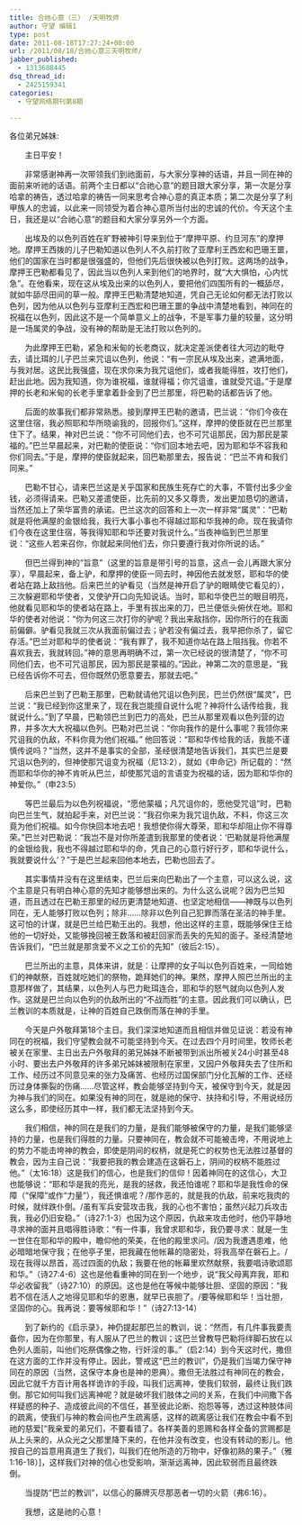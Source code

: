```yaml
---
title: 合祂心意（三） /天明牧师
author: 守望 编辑1
type: post
date: 2011-08-18T17:27:24+00:00
url: /2011/08/18/合祂心意三天明牧师/
jabber_published:
  - 1313688445
dsq_thread_id:
  - 2425159341
categories:
  - 守望网络期刊第8期

---
```

各位弟兄姊妹:

       主日平安！

       非常感谢神再一次带领我们到祂面前，与大家分享神的话语，并且一同在神的面前来听祂的话语。前两个主日都以“合祂心意”的题目跟大家分享，第一次是分享哈拿的祷告，透过哈拿的祷告一同来思考合神心意的真正本质；第二次是分享了利甲族人的忠诚，以此来一同领受为着合神心意所当付出的忠诚的代价。今天这个主日，我还是以“合祂心意”的题目和大家分享另外一个方面。<!--more-->

       出埃及的以色列百姓在旷野被神引导来到位于“摩押平原、约旦河东”的摩押地。摩押王西拨的儿子巴勒知道以色列人不久前打败了亚摩利王西宏和巴珊王噩，他们的国家在当时都是很强盛的，但他们先后很快被以色列打败。这两场的战争，摩押王巴勒都看见了，因此当以色列人来到他们的地界时，就“大大惧怕，心内忧急”。在他看来，现在这从埃及出来的以色列人，要把他们四围所有的一概舔尽，就如牛舔尽田间的草一般。摩押王巴勒清楚地知道，凭自己无论如何都无法打败以色列，因为他从以色列与亚摩利王西宏和巴珊王噩的争战中清楚地看到，神同在的祝福在以色列，因此这不是一个简单意义上的战争，不是军事力量的较量，这分明是一场属灵的争战，没有神的帮助是无法打败以色列的。

       为此摩押王巴勒，紧急和米甸的长老商议，就决定差派使者往大河边的毗夺去，请比珥的儿子巴兰来咒诅以色列，他说：“有一宗民从埃及出来，遮满地面，与我对居。这民比我强盛，现在求你来为我咒诅他们，或者我能得胜，攻打他们，赶出此地。因为我知道，你为谁祝福，谁就得福；你咒诅谁，谁就受咒诅。”于是摩押的长老和米甸的长老手里拿着卦金到了巴兰那里，将巴勒的话都告诉了他。

       后面的故事我们都非常熟悉。接到摩押王巴勒的邀请，巴兰说：“你们今夜在这里住宿，我必照耶和华所晓谕我的，回报你们。”这样，摩押的使臣就在巴兰那里住下了。结果，神对巴兰说：“你不可同他们去，也不可咒诅那民，因为那民是蒙福的。”巴兰早晨起来，对巴勒的使臣说：“你们回本地去吧，因为耶和华不容我和你们同去。”于是，摩押的使臣就起来，回巴勒那里去，报告说：“巴兰不肯和我们同来。”

       巴勒不甘心，请来巴兰这是关乎国家和民族生死存亡的大事，不管付出多少金钱，必须得请来。巴勒又差遣使臣，比先前的又多又尊贵，发出更加恳切的邀请，当然还加上了荣华富贵的承诺。巴兰这次的回答和上一次一样非常“属灵”：“巴勒就是将他满屋的金银给我，我行大事小事也不得越过耶和华我神的命。现在我请你们今夜在这里住宿，等我得知耶和华还要对我说什么。”当夜神临到巴兰那里说：“这些人若来召你，你就起来同他们去，你只要遵行我对你所说的话。”

       但巴兰得到神的“旨意”（这里的旨意是带引号的旨意，这点一会儿再跟大家分享），早晨起来，备上驴，和摩押的使臣一同去时，神因他去就发怒，耶和华的使者站在路上敌挡他。后来巴兰的驴看见（当然是神开启了驴的眼睛使它看见的），三次躲避耶和华使者，又使驴开口向先知说话。当时，耶和华使巴兰的眼目明亮，他就看见耶和华的使者站在路上，手里有拔出来的刀，巴兰便低头俯伏在地。耶和华的使者对他说：“你为何这三次打你的驴呢？我出来敌挡你，因你所行的在我面前偏僻。驴看见我就三次从我面前偏过去；驴若没有偏过去，我早把你杀了，留它存活。”巴兰对耶和华的使者说：“我有罪了，我不知道你站在路上阻挡我。你若不喜欢我去，我就转回。”神的意思再明确不过，第一次已经说的很清楚了，“你不可同他们去，也不可咒诅那民，因为那民是蒙福的。”因此，神第二次的意思是，“我已经告诉你不可去，但你既然仍愿意要去，那就去吧。”

       后来巴兰到了巴勒王那里，巴勒就请他咒诅以色列民，巴兰仍然很“属灵”，巴兰说：“我已经到你这里来了，现在我岂能擅自说什么呢？神将什么话传给我，我就说什么。”到了早晨，巴勒领巴兰到巴力的高处，巴兰从那里观看以色列营的边界，并多次大大祝福以色列。巴勒对巴兰说：“你向我作的是什么事呢？我领你来咒诅我的仇敌，不料你竟为他们祝福。” 他回答说：“耶和华传给我的话，我能不谨慎传说吗？”当然，这并不是事实的全部，圣经很清楚地告诉我们，其实巴兰是要咒诅以色列的，但神使那咒诅变为祝福（尼13:2），就如《申命记》所记载的：“然而耶和华你的神不肯听从巴兰，却使那咒诅的言语变为祝福的话，因为耶和华你的神爱你。”（申23:5）

       等巴兰最后为以色列祝福说，“愿他蒙福；凡咒诅你的，愿他受咒诅”时，巴勒向巴兰生气，就拍起手来，对巴兰说：“我召你来为我咒诅仇敌，不料，你这三次竟为他们祝福。如今你快回本地去吧！我想使你得大尊荣，耶和华却阻止你不得尊荣。”巴兰对巴勒说：“我岂不是对你所差遣到我那里的使者说：‘巴勒就是将他满屋的金银给我，我也不得越过耶和华的命，凭自己的心意行好行歹，耶和华说什么，我就要说什么’？”于是巴兰起来回他本地去，巴勒也回去了。

       其实事情并没有在这里结束，巴兰后来向巴勒出了一个主意，可以这么说，这个主意是只有明白神心意的先知才能够想出来的。为什么这么说呢？因为巴兰知道，而且透过在巴勒王那里的经历更清楚地知道、也坚定地相信——神既与以色列同在，无人能够打败以色列；除非……除非以色列自己犯罪而落在圣洁的神手里。这可怕的计谋，就是巴兰给巴勒王出的。我想，他出这样的主意，既能够保住王给他的一切好处，又能够挽回被王数落和被赶回家而丢失的先知的面子。圣经清楚地告诉我们，“巴兰就是那贪爱不义之工价的先知”（彼后2:15）。

       巴兰所出的主意，具体来讲，就是：让摩押的女子叫以色列百姓来，一同给她们的神献祭，百姓就吃她们的祭物，跪拜她们的神。果然，摩押人照巴兰所出的主意那样做了，其结果，以色列人与巴力毗珥连合，耶和华的怒气就向以色列人发作。这就是巴兰向以色列的仇敌所出的“不战而胜”的主意。因此我们可以确认，巴兰教训的本质就是，让神的百姓自己跌倒而落在神的手里。

       今天是户外敬拜第18个主日。我们深深地知道而且相信并做见证说：若没有神同在的祝福，我们守望教会就不可能坚持到今天。在过去四个月时间里，牧师长老被关在家里、主日出去户外敬拜的弟兄姊妹不断被带到派出所被关24小时甚至48小时、要出去户外敬拜的许多弟兄姊妹被限制在家里，又因户外敬拜失去了住所和工作、经历过不同意见来的张力及痛苦、也经历过国保部门分化瓦解的工作、还经历过身体撕裂的伤痛……尽管这样，教会能够坚持到今天，被保守到今天，就是因为神与我们的同在。如果没有神的同在，就是祂的保守、扶持和引导，不用说经历这么多，即使经历其中一样，我们都无法坚持到今天。

       我们相信，神的同在是我们的力量，是我们能够被保守的力量，是我们能够坚持的力量，也是我们得胜的力量。只要神同在，教会就不可能被击垮，不用说地上的势力不能击垮神的教会，即使是阴间的权柄，就是死亡的权势也无法胜过基督的教会，因为主自己说：“我要把我的教会建造在这磐石上，阴间的权柄不能胜过他。”（太16:18）这是我们的信心，也是我们的信仰！因着神同在的这信心，大卫也能够说：“耶和华是我的亮光，是我的拯救，我还怕谁呢？耶和华是我性命的保障（“保障”或作“力量”），我还惧谁呢？/那作恶的，就是我的仇敌，前来吃我肉的时候，就绊跌仆倒。/虽有军兵安营攻击我，我的心也不害怕；虽然兴起刀兵攻击我，我必仍旧安稳。”（诗27:1-3）也因为这个原因，仇敌来攻击他时，他仍平静地寻求神的面并且唱得胜诗歌：“有一件事，我曾求耶和华，我仍要寻求：就是一生一世住在耶和华的殿中，瞻仰他的荣美，在他的殿里求问。/因为我遭遇患难，他必暗暗地保守我；在他亭子里，把我藏在他帐幕的隐密处，将我高举在磐石上。/现在我得以昂首，高过四面的仇敌；我要在他的帐幕里欢然献祭，我要唱诗歌颂耶和华。”（诗27:4-6）这也是他看重神的同在到一个地步，说“我父母离弃我，耶和华必收留我”（诗27:10）的原因。这也是他在等候中能够壮胆、坚固的原因：“我若不信在活人之地得见耶和华的恩惠，就早已丧胆了。/要等候耶和华！当壮胆，坚固你的心。我再说：要等候耶和华！”（诗27:13-14）

       到了新约的《启示录》，神仍提起那巴兰的教训，说：“然而，有几件事我要责备你，因为在你那里，有人服从了巴兰的教训；这巴兰曾教导巴勒将绊脚石放在以色列人面前，叫他们吃祭偶像之物，行奸淫的事。”（启2:14）到今天这时代，撒但在这方面的工作并没有停止。因此，警戒这“巴兰的教训”，仍是我们当竭力保守神同在的原因（当然，这保守本身也是神的恩典）。撒但无法胜过有神同在的教会，因此它就千方百计用各样诡诈的手段，叫我们远离神，使我们软弱，最终让我们跌倒。那它如何叫我们远离神呢？就是破坏我们肢体之间的关系，在我们中间撒下各样疑惑的种子、造成彼此间的不信任，甚至彼此论断、抱怨等等，透过这种肢体间的疏离，使我们与神的教会间也产生疏离感，这样的疏离感让我们在教会中看不到祂的慈爱[“我亲爱的弟兄们，不要看错了。各样美善的恩赐和各样全备的赏赐都是从上头来的，从众光之父那里降下来的，在他并没有改变，也没有转动的影儿。他按自己的旨意用真道生了我们，叫我们在他所造的万物中，好像初熟的果子。”（雅1:16-18）]，这样我们对神的信心也受影响，渐渐远离神，因此软弱而且最终跌倒。

       当提防“巴兰的教训”，以信心的藤牌灭尽那恶者一切的火箭（弗6:16）。
  
       我想，这是祂的心意！